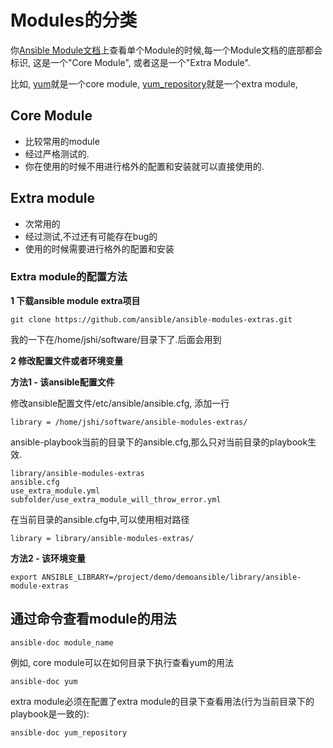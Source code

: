 # Modules的分类

你[Ansible Module文档](http://docs.ansible.com/ansible/modules_by_category.html)上查看单个Module的时候,每一个Module文档的底部都会标识, 这是一个"Core Module", 或者这是一个"Extra Module".

比如, [yum](http://docs.ansible.com/ansible/yum_module.html)就是一个core module, [yum_repository](http://docs.ansible.com/ansible/yum_repository_module.html)就是一个extra module, 


## Core Module



* 比较常用的module
* 经过严格测试的.
* 你在使用的时候不用进行格外的配置和安装就可以直接使用的.



## Extra module

* 次常用的
* 经过测试,不过还有可能存在bug的
* 使用的时候需要进行格外的配置和安装


### Extra module的配置方法


**1 下载ansible module extra项目**

```
git clone https://github.com/ansible/ansible-modules-extras.git
```
我的一下在/home/jshi/software/目录下了.后面会用到

**2 修改配置文件或者环境变量**

**方法1 - 该ansible配置文件**

修改ansible配置文件/etc/ansible/ansible.cfg, 添加一行
```
library	= /home/jshi/software/ansible-modules-extras/
```



ansible-playbook当前的目录下的ansible.cfg,那么只对当前目录的playbook生效.
```
library/ansible-modules-extras
ansible.cfg
use_extra_module.yml
subfolder/use_extra_module_will_throw_error.yml
```

在当前目录的ansible.cfg中,可以使用相对路径
```
library = library/ansible-modules-extras/
```


**方法2 - 该环境变量**
```
export ANSIBLE_LIBRARY=/project/demo/demoansible/library/ansible-module-extras
```


## 通过命令查看module的用法

```
ansible-doc module_name
```
例如, core module可以在如何目录下执行查看yum的用法
```
ansible-doc yum
```


extra module必须在配置了extra module的目录下查看用法(行为当前目录下的playbook是一致的):

```
ansible-doc yum_repository
```



